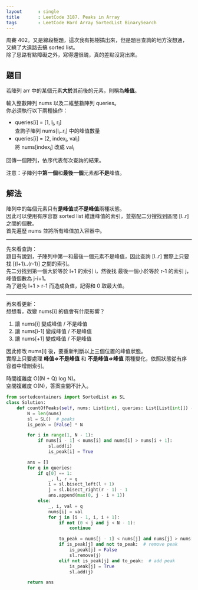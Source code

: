 ```yaml
---
layout      : single
title       : LeetCode 3187. Peaks in Array
tags        : LeetCode Hard Array SortedList BinarySearch
---
```

周賽 402。又是線段樹題，這次我有把樹搞出來，但是題目查詢的地方沒想通，又繞了大遠路去搞 sorted list。  
除了思路有點障礙之外，寫得還很醜，真的差點沒寫出來。  

## 題目

若陣列 arr 中的某個元素**大於**其前後的元素，則稱為**峰值**。

輸入整數陣列 nums 以及二維整數陣列 queries。  
你必須執行以下兩種操作：  

- queries[i] = [1, l<sub>i</sub>, r<sub>i</sub>]  
    查詢子陣列 nums[l<sub>i</sub>..r<sub>i</sub>] 中的峰值數量  
- queries[i] = [2, index<sub>i</sub>, val<sub>i</sub>]  
    將 nums[index<sub>i</sub>] 改成 val<sub>i</sub>

回傳一個陣列，依序代表每次查詢的結果。  

注意：子陣列中**第一個**和**最後一個**元素都**不是**峰值。  

## 解法

陣列中的每個元素只有**是峰值**或**不是峰值**兩種狀態。  
因此可以使用有序容器 sorted list 維護峰值的索引，並搭配二分搜找到區間 [l..r] 之間的個數。  
首先遍歷 nums 並將所有峰值加入容器中。  

---

先來看查詢：  
題目有說到，子陣列中第一和最後一個元素不是峰值，因此查詢 [l..r] 實際上只要找 [(l+1)..(r-1)] 之間的索引。  
先二分找到第一個大於等於 l+1 的索引 i，然後找 最後一個小於等於 r-1 的索引 j，峰值個數為 j-i+1。  
為了避免 l+1 > r-1 而造成負值，記得和 0 取最大值。  

---

再來看更新：  
想想看，改變 nums[i] 的值會有什麼影響？  

1. 讓 nums[i] 變成峰值 / 不是峰值  
2. 讓 nums[i-1] 變成峰值 / 不是峰值  
3. 讓 nums[+1] 變成峰值 / 不是峰值  

因此修改 nums[i] 後，要重新判斷以上三個位置的峰值狀態。  
實際上只要處理 **峰值=>不是峰值** 和 **不是峰值=>峰值** 兩種變化，依照狀態從有序容器中增刪索引。  

時間複雜度 O((N + Q) log N)。  
空間複雜度 O(N)，答案空間不計入。  

```python
from sortedcontainers import SortedList as SL
class Solution:
    def countOfPeaks(self, nums: List[int], queries: List[List[int]]) -> List[int]:
        N = len(nums)
        sl = SL()  # peaks
        is_peak = [False] * N

        for i in range(1, N - 1):
            if nums[i - 1] < nums[i] and nums[i] > nums[i + 1]:
                sl.add(i)
                is_peak[i] = True

        ans = []
        for q in queries:
            if q[0] == 1:
                _, l, r = q
                i = sl.bisect_left(l + 1)
                j = sl.bisect_right(r - 1) - 1
                ans.append(max(0, j - i + 1))
            else:
                _, i, val = q
                nums[i] = val
                for j in [i - 1, i, i + 1]:
                    if not (0 < j and j < N - 1):
                        continue

                    to_peak = nums[j - 1] < nums[j] and nums[j] > nums[j + 1]
                    if is_peak[j] and not to_peak:  # remove peak
                        is_peak[j] = False
                        sl.remove(j)
                    elif not is_peak[j] and to_peak:  # add peak
                        is_peak[j] = True
                        sl.add(j)

        return ans
```
